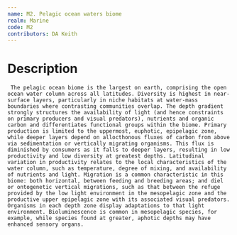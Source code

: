 ```yaml
---
name: M2. Pelagic ocean waters biome
realm: Marine
code: M2
contributors: DA Keith
---
```


# Description
     The pelagic ocean biome is the largest on earth, comprising the open ocean water column across all latitudes. Diversity is highest in near-surface layers, particularly in niche habitats at water-mass boundaries where contrasting communities overlap. The depth gradient strongly structures the availability of light (and hence constraints on primary producers and visual predators), nutrients and organic carbon and differentiates functional groups within the biome. Primary production is limited to the uppermost, euphotic, epipelagic zone, while deeper layers depend on allocthonous fluxes of carbon from above via sedimentation or vertically migrating organisms. This flux is diminished by consumers as it falls to deeper layers, resulting in low productivity and low diversity at greatest depths. Latitudinal variation in productivity relates to the local characteristics of the water column, such as temperature, degree of mixing, and availability of nutrients and light. Migration is a common characteristic in this biome: both horizontal, between feeding and breeding areas; and diel or ontogenetic vertical migrations, such as that between the refuge provided by the low light environment in the mesopelagic zone and the productive upper epipelagic zone with its associated visual predators. Organisms in each depth zone display adaptations to that light environment. Bioluminescence is common in mesopelagic species, for example, while species found at greater, aphotic depths may have enhanced sensory organs.

